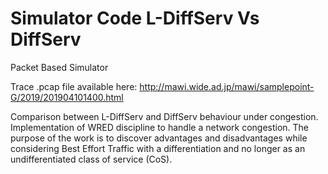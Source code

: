 # Simulator Code L-DiffServ Vs DiffServ

Packet Based Simulator

Trace .pcap file available here: http://mawi.wide.ad.jp/mawi/samplepoint-G/2019/201904101400.html

Comparison between L-DiffServ and DiffServ behaviour under congestion. Implementation of WRED discipline to handle a network congestion. The purpose of the work is to discover advantages and disadvantages while considering Best Effort Traffic with a differentiation and no longer as an undifferentiated class of service (CoS).
